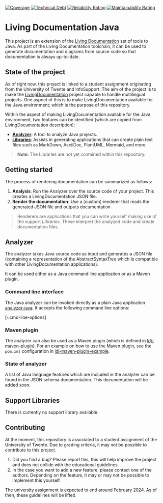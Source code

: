 [![Coverage](https://sonarcloud.io/api/project_badges/measure?project=Ali-chakaroun_ISEP-LivingDocumentation&metric=coverage)](https://sonarcloud.io/summary/new_code?id=Ali-chakaroun_ISEP-LivingDocumentation)
[![Technical Debt](https://sonarcloud.io/api/project_badges/measure?project=Ali-chakaroun_ISEP-LivingDocumentation&metric=sqale_index)](https://sonarcloud.io/summary/new_code?id=Ali-chakaroun_ISEP-LivingDocumentation)
[![Reliability Rating](https://sonarcloud.io/api/project_badges/measure?project=Ali-chakaroun_ISEP-LivingDocumentation&metric=reliability_rating)](https://sonarcloud.io/summary/new_code?id=Ali-chakaroun_ISEP-LivingDocumentation)
[![Maintainability Rating](https://sonarcloud.io/api/project_badges/measure?project=Ali-chakaroun_ISEP-LivingDocumentation&metric=sqale_rating)](https://sonarcloud.io/summary/new_code?id=Ali-chakaroun_ISEP-LivingDocumentation)
# Living Documentation Java

This project is an extension of the [Living Documentation][ldoc] set of tools to
Java. As part of the Living Documentation toolchain, it can be used to generate
documentation and diagrams from source code so that documentation is always
up-to-date.

## State of the project

As of right now, this project is linked to a student assignment originating from the University of
Twente and InfoSupport. The aim of the project is to make the [LivingDocumentation][ldoc] project
capable to handle multilingual projects. One aspect of this is to make LivingDocumentation
available for the Java environment; which is the purpose of this repository.

Within the aspect of making LivingDocumentation available for the Java environment, two features
can be identified (which are copied from [LivingDocumentation][ldoc] description):

* [**Analyzer**](#analyzer): A tool to analyze Java projects.
* [**Libraries**](#support-libraries): Assists in generating applications that can create plain text files such as MarkDown, AsciiDoc, PlantUML, Mermaid, and more.

> **Note:** The Libraries are not yet contained within this repository.

## Getting started

The process of rendering documentation can be summarized as follows:
1. **Analysis**: Run the Analyzer over the source code of your project. This creates a LivingDocumentation JSON file.
2. **Render the documentation**: Use a (custom) renderer that reads the generated JSON file and outputs documentation

> Renderers are applications that you can write yourself making use of the support _Libraries_. These interpret the analyzed code and create documentation files.

## Analyzer

The analyzer takes Java source code as input and generates a JSON file (containing a representation 
of the AbstractSyntaxTree which is compatible with other LivingDocumentation applications).

It can be used either as a Java command line application or as a Maven plugin.

### Command line interface
The Java analyzer can be invoked directly as a plain Java application [analyzer-java](/analyzer-java). It accepts the following command
line options:

[~cmd-line-options]

### Maven plugin
The analyzer can also be used as a Maven plugin (which is defined in [ldj-maven-plugin](/ldj-maven-plugin)).
For an example on how to use the Maven plugin, see the `pom.xml` configuration in [ldj-maven-plugin-example](/ldj-maven-plugin-example).

### State of analyzer

A list of Java language features which are included in the analyzer can be found in the JSON schema documentation.
This documentation will be added soon.

## Support Libraries

There is currently no support library available. 

## Contributing
At the moment, this repository is associated to a student assignment of the University of Twente.
Due to grading criteria, it may not be possible to contribute to this project.

1. Did you find a bug? Please report this, this will help improve the project and does not collide with the educational guidelines.
2. In the case you want to add a new feature, please contact one of the authors. Depending on the feature, it may or may not be possible to implement this yourself.

The university assignment is expected to end around February 2024. As of then, these guidelines will be lifted.


[ldoc]: https://github.com/eNeRGy164/LivingDocumentation